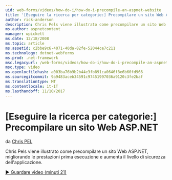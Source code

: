 ```yaml
---
uid: web-forms/videos/how-do-i/how-do-i-precompile-an-aspnet-website
title: '[Eseguire la ricerca per categorie:] Precompilare un sito Web ASP.NET | Documenti Microsoft'
author: rick-anderson
description: Chris Pels viene illustrato come precompilare un sito Web ASP.NET, migliorando le prestazioni prima esecuzione e aumenta il livello di sicurezza dell'applicazione.
ms.author: aspnetcontent
manager: wpickett
ms.date: 12/18/2008
ms.topic: article
ms.assetid: c2bbe9c6-4071-40da-82fe-52044ce7c211
ms.technology: dotnet-webforms
ms.prod: .net-framework
msc.legacyurl: /web-forms/videos/how-do-i/how-do-i-precompile-an-aspnet-website
msc.type: video
ms.openlocfilehash: a003ba76b9b2b44e3fb891ca0646f8e6b60fd966
ms.sourcegitcommit: 9a9483aceb34591c97451997036a9120c3fe2baf
ms.translationtype: MT
ms.contentlocale: it-IT
ms.lasthandoff: 11/10/2017
---
```

<a name="how-do-i-precompile-an-aspnet-website"></a>[Eseguire la ricerca per categorie:] Precompilare un sito Web ASP.NET
====================
da [Chris PEL](https://twitter.com/chrispels)

Chris Pels viene illustrato come precompilare un sito Web ASP.NET, migliorando le prestazioni prima esecuzione e aumenta il livello di sicurezza dell'applicazione.

[&#9654; Guardare video (minuti 21)](https://channel9.msdn.com/Blogs/ASP-NET-Site-Videos/how-do-i-precompile-an-aspnet-website)
